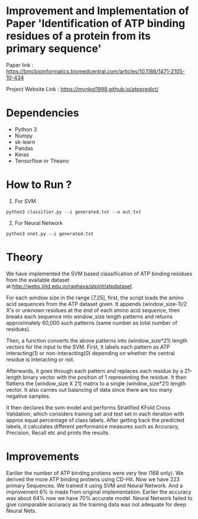 # Improvement and Implementation of Paper 'Identification of ATP binding residues of a protein from its primary sequence'

Paper link : https://bmcbioinformatics.biomedcentral.com/articles/10.1186/1471-2105-10-434

Project Website Link : https://mynkpl1998.github.io/atppredict/

# Dependencies 
* Python 3
* Numpy
* sk-learn
* Pandas
* Keras
* Tensorflow or Theano

# How to Run ?
1. For SVM 
```
python3 classifier.py --i generated.txt --o out.txt
```

2. For Neural Network 
``` 
python3 nnet.py --i generated.txt
```

# Theory

We have implemented the SVM based classification of ATP binding residues from the available dataset at:http://webs.iiitd.edu.in/raghava/atpint/atpdataset.

For each window size in the range [7,25], first, the script loads the amino acid sequences from the ATP
dataset given.
It appends (window_size-1)/2 X's or unknown residues at the end of each amino acid sequence, then breaks
each sequence into window_size length patterns and returns approximately 60,000 such patterns (same number
as total number of residues).

Then, a function converts the above patterns into (window_size*21) length vectors for the input to the SVM. 
First, it labels each pattern as ATP interacting(1) or non-interacting(0) depending on whether the central
residue is interacting or not. 

Afterwards, it goes through each pattern and replaces each residue by a 21-length binary vector with the
position of 1 representing the residue. 
It then flattens the [window_size X 21] matrix to a single (window_size*21) length vector.
It also carries out balancing of data since there are too many negative samples.

It then declares the svm model and performs Stratified KFold Cross Validation, which considers training set and test set in each iteration with approx equal percentage of class labels. 
After getting back the predicted labels, it calculates different performance measures such as Accuracy,
Precision, Recall etc and prints the results.

# Improvements

Earilier the number of ATP binding protiens were very few (168 only). We derived the more ATP binding protiens using CD-Hit. Now we have 223 primary Sequences.
We trained it using SVM and Neural Network. 
And a improvement 6% is made from original implementation. Earlier the accuracy was about 64% now we have 70% accurate model.
Neural Network failed to give comparable accuracy as the training data was not adequate for deep Neural Nets.



